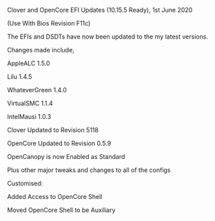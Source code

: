 Clover and OpenCore EFI Updates (10.15.5 Ready), 1st June 2020 

(Use With Bios Revision F11c)

 

 

The EFIs and DSDTs have now been updated to the my latest versions.

Changes made include,

AppleALC 1.5.0

Lilu 1.4.5

WhateverGreen 1.4.0

VirtualSMC 1.1.4

IntelMausi 1.0.3

Clover Updated to Revision 5118

OpenCore Updated to Revision 0.5.9

OpenCanopy is now Enabled as Standard

Plus other major tweaks and changes to all of the configs

Customised:


Added Access to OpenCore Shell

Moved OpenCore Shell to be Auxiliary

